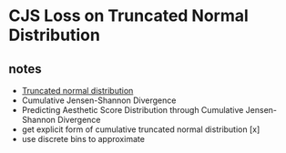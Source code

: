 # CJS Loss on Truncated Normal Distribution

## notes

- [Truncated normal distribution](https://en.wikipedia.org/wiki/Truncated_normal_distribution)
- Cumulative Jensen-Shannon Divergence
- Predicting Aesthetic Score Distribution through Cumulative Jensen-Shannon Divergence
- get explicit form of cumulative truncated normal distribution [x]
- use discrete bins to approximate
